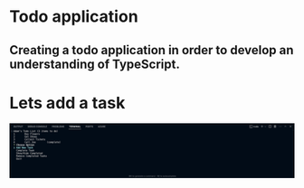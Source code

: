 # Todo application

## Creating a todo application in order to develop an understanding of TypeScript.

# Lets add a task

![Adding a task](images/Todo%20-%201.png)
